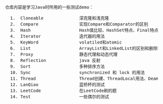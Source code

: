 <pre>
仓库内容是学习Java时所用的一些测试demo：

  1.  Cloneable              深克隆和浅克隆
  2.  Compare                实现Compare和Comparator的区别
  3.  Hash                   Hash值比较、HashSet特点、Final特点
  4.  Iterator               迭代器的用法
  5.  KeyWord                volatiled和atomic
  6.  List                   ArrayList和LinkedList的区别和删除时注意的点
  7.  Proxy                  静态代理和动态代理
  8.  Reflection             java 反射
  9.  Sort                   多种排序方法
  10. Sync                   synchronized 和 lock 的用法
  11. Thread                 Thread创建、ThreadLocal用法、Deamon守护线程 CountDownLatch和CyclicBarrier区别
  12. LanQiao                蓝桥杯的测试
  13. LeetCode               在LeetCode刷的题
  14. Test                   一些偶尔的测试
</\pre>
